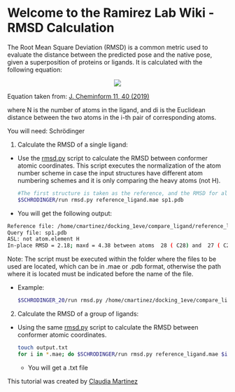 # Welcome to the Ramirez Lab Wiki - RMSD Calculation

The Root Mean Square Deviation (RMSD) is a common metric used to evaluate the distance between the predicted pose and the native pose, given a superposition of proteins or ligands. It is calculated with the following equation:

<p align="center">
  <img src="https://github.com/Claudia-Alejandra-Martinez/Calculate-RMSD/blob/main/Calculate%20RMSD/media/RMSD.PNG?raw=true">
 </p>

Equation taken from: [J. Cheminform 11, 40 (2019)](https://doi.org/10.1186/s13321-019-0362-7)


where N is the number of atoms in the ligand, and di is the Euclidean distance between the two atoms in the i-th pair of corresponding atoms.

You will need: Schrödinger

1. Calculate the RMSD of a single ligand:

- Use the [rmsd.py](https://www.schrodinger.com/sites/default/files/s3/mkt/Documentation/current/docs/Documentation.htm#program_utility_usage/rmsd.html?TocPath=Command%2520References%257CProgram%252C%2520Script%252C%2520and%2520Utility%2520Usage%257C_____353) script to calculate the RMSD between conformer atomic coordinates. This script executes the normalization of the atom number scheme in case the input structures have different atom numbering schemes and it is only comparing the heavy atoms (not H).


  ```bash
  #The first structure is taken as the reference, and the RMSD for all structures in the second position is calculate.
  $SCHRODINGER/run rmsd.py reference_ligand.mae sp1.pdb
  ```

- You will get the following output:


 ```bash
Reference file: /home/cmartinez/docking_1eve/compare_ligand/reference_ligand.mae
Query file: sp1.pdb
ASL: not atom.element H
In-place RMSD = 2.18; maxd = 4.38 between atoms  28 ( C28) and  27 ( C23); atoms ASL: not atom.element H
  ```


Note: The script must be executed within the folder where the files to be used are located, which can be in .mae or .pdb format, otherwise the path where it is located must be indicated before the name of the file.
- Example:


  ```bash
  $SCHRODINGER_20/run rmsd.py /home/cmartinez/docking_1eve/compare_ligand/reference_ligand.mae /home/cmartinez/docking_1eve/compare_ligand/sp1.pdb
  ```


2. Calculate the RMSD of a group of ligands:
- Using the same [rmsd.py](https://www.schrodinger.com/sites/default/files/s3/mkt/Documentation/current/docs/Documentation.htm#program_utility_usage/rmsd.html?TocPath=Command%2520References%257CProgram%252C%2520Script%252C%2520and%2520Utility%2520Usage%257C_____353) script to calculate the RMSD between conformer atomic coordinates.


  ```bash
  touch output.txt
  for i in *.mae; do $SCHRODINGER/run rmsd.py reference_ligand.mae $i>> output.txt;done
  ```
  - You will get a .txt file

This tutorial was created by [Claudia Martinez](https://github.com/Claudia-Alejandra-Martinez)
